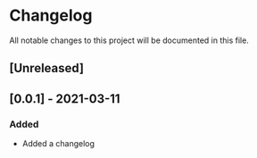 # Changelog

All notable changes to this project will be documented in this file.

## [Unreleased]

## [0.0.1] - 2021-03-11

### Added
- Added a changelog

